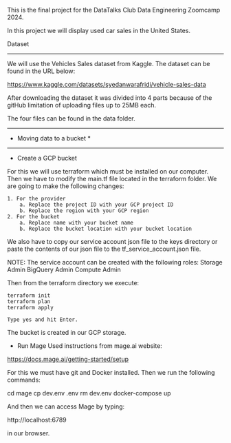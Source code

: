 This is the final project for the DataTalks Club Data Engineering Zoomcamp 2024.

In this project we will display used car sales in the United States.

Dataset
*******
We will use the Vehicles Sales dataset from Kaggle. The dataset can be found in the URL below:

https://www.kaggle.com/datasets/syedanwarafridi/vehicle-sales-data

After downloading the dataset it was divided into 4 parts because of the gitHub limitation of uploading files up to 25MB each.

The four files can be found in the data folder.

***************************
* Moving data to a bucket *
***************************
 - Create a GCP bucket 
 
 For this we will use terraform which must be installed on our computer. Then we have to modify the main.tf file located in the terraform folder. We are going to make the following changes:

    1. For the provider
        a. Replace the project ID with your GCP project ID
        b. Replace the region with your GCP region
    2. For the bucket
        a. Replace name with your bucket name
        b. Replace the bucket location with your bucket location

We also have to copy our service account json file to the keys directory or paste the contents of our json file to the tf_service_account.json file. 

NOTE:
The service account can be created with the following roles:
    Storage Admin
    BigQuery Admin
    Compute Admin
    
Then from the terraform directory we execute:

    terraform init
    terraform plan
    terraform apply

    Type yes and hit Enter.

The bucket is created in our GCP storage.

- Run Mage
Used instructions from mage.ai website:

https://docs.mage.ai/getting-started/setup

For this we must have git and Docker installed. Then we run the following commands:

cd mage 
cp dev.env .env 
rm dev.env 
docker-compose up

And then we can access Mage by typing:

http://localhost:6789

in our browser.